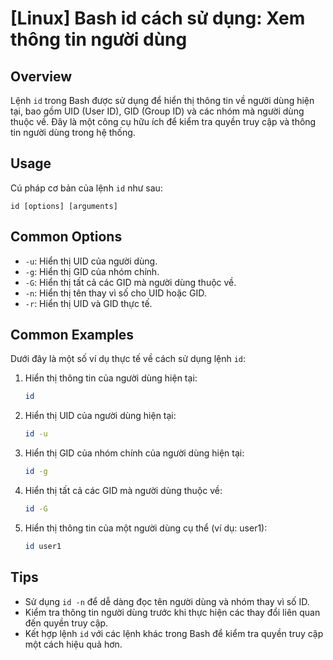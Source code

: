 # [Linux] Bash id cách sử dụng: Xem thông tin người dùng

## Overview
Lệnh `id` trong Bash được sử dụng để hiển thị thông tin về người dùng hiện tại, bao gồm UID (User ID), GID (Group ID) và các nhóm mà người dùng thuộc về. Đây là một công cụ hữu ích để kiểm tra quyền truy cập và thông tin người dùng trong hệ thống.

## Usage
Cú pháp cơ bản của lệnh `id` như sau:
```
id [options] [arguments]
```

## Common Options
- `-u`: Hiển thị UID của người dùng.
- `-g`: Hiển thị GID của nhóm chính.
- `-G`: Hiển thị tất cả các GID mà người dùng thuộc về.
- `-n`: Hiển thị tên thay vì số cho UID hoặc GID.
- `-r`: Hiển thị UID và GID thực tế.

## Common Examples
Dưới đây là một số ví dụ thực tế về cách sử dụng lệnh `id`:

1. Hiển thị thông tin của người dùng hiện tại:
   ```bash
   id
   ```

2. Hiển thị UID của người dùng hiện tại:
   ```bash
   id -u
   ```

3. Hiển thị GID của nhóm chính của người dùng hiện tại:
   ```bash
   id -g
   ```

4. Hiển thị tất cả các GID mà người dùng thuộc về:
   ```bash
   id -G
   ```

5. Hiển thị thông tin của một người dùng cụ thể (ví dụ: user1):
   ```bash
   id user1
   ```

## Tips
- Sử dụng `id -n` để dễ dàng đọc tên người dùng và nhóm thay vì số ID.
- Kiểm tra thông tin người dùng trước khi thực hiện các thay đổi liên quan đến quyền truy cập.
- Kết hợp lệnh `id` với các lệnh khác trong Bash để kiểm tra quyền truy cập một cách hiệu quả hơn.